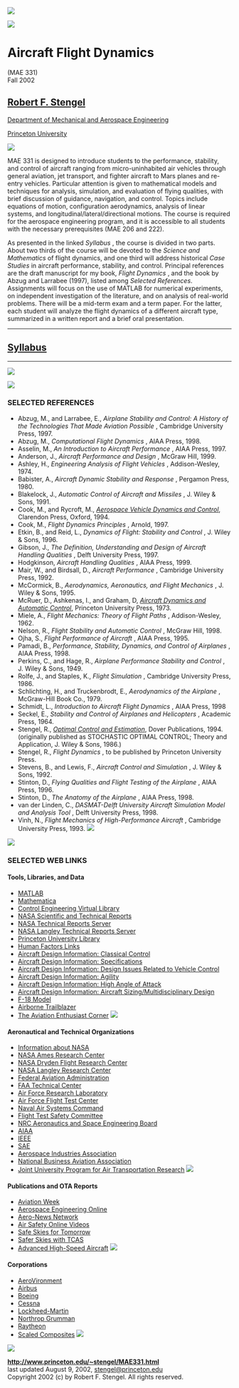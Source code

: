 ![](http://www.princeton.edu/~stengel/Rainbow.GIF)

![](http://www.princeton.edu/~stengel/Lear.GIF)

# Aircraft Flight Dynamics  
(MAE 331)  
Fall 2002

## [Robert F. Stengel](http://www.princeton.edu:80/~stengel/)

[Department of Mechanical and Aerospace
Engineering](http://www.princeton.edu/~mae/MAE.html)

[Princeton University](http://www.princeton.edu/)

  
![](http://www.princeton.edu/~stengel/Rainbow.GIF)

MAE 331 is designed to introduce students to the performance, stability, and
control of aircraft ranging from micro-uninhabited air vehicles through
general aviation, jet transport, and fighter aircraft to Mars planes and re-
entry vehicles. Particular attention is given to mathematical models and
techniques for analysis, simulation, and evaluation of flying qualities, with
brief discussion of guidance, navigation, and control. Topics include
equations of motion, configuration aerodynamics, analysis of linear systems,
and longitudinal/lateral/directional motions. The course is required for the
aerospace engineering program, and it is accessible to all students with the
necessary prerequisites (MAE 206 and 222).

As presented in the linked _Syllabus_ , the course is divided in two parts.
About two thirds of the course will be devoted to the _Science and
Mathematics_ of flight dynamics, and one third will address historical _Case
Studies_ in aircraft performance, stability, and control. Principal references
are the draft manuscript for my book, _Flight Dynamics_ , and the book by
Abzug and Larrabee (1997), listed among _Selected References_. Assignments
will focus on the use of MATLAB for numerical experiments, on independent
investigation of the literature, and on analysis of real-world problems. There
will be a mid-term exam and a term paper. For the latter, each student will
analyze the flight dynamics of a different aircraft type, summarized in a
written report and a brief oral presentation.

* * *

## [ Syllabus](http://www.princeton.edu/~stengel/MAE331Out.html)

* * *

![](http://www.princeton.edu/~stengel/Transport.GIF)

![](http://www.princeton.edu/~stengel/Rainbow.GIF)

### SELECTED REFERENCES

  * Abzug, M., and Larrabee, E., _Airplane Stability and Control: A History of the Technologies That Made Aviation Possible_ , Cambridge University Press, 1997. 
  * Abzug, M., _Computational Flight Dynamics_ , AIAA Press, 1998. 
  * Asselin, M., _An Introduction to Aircraft Performance_ , AIAA Press, 1997. 
  * Anderson, J., _Aircraft Performance and Design_ , McGraw Hill, 1999. 
  * Ashley, H., _Engineering Analysis of Flight Vehicles_ , Addison-Wesley, 1974. 
  * Babister, A., _Aircraft Dynamic Stability and Response_ , Pergamon Press, 1980. 
  * Blakelock, J., _Automatic Control of Aircraft and Missiles_ , J. Wiley & Sons, 1991. 
  * Cook, M., and Rycroft, M., [_Aerospace Vehicle Dynamics and Control_](http://www.oup-usa.org/gcdocs/gc_0198534736.html), Clarendon Press, Oxford, 1994. 
  * Cook, M., _Flight Dynamics Principles_ , Arnold, 1997. 
  * Etkin, B., and Reid, L., _Dynamics of Flight: Stability and Control_ , J. Wiley & Sons, 1996. 
  * Gibson, J., _The Definition, Understanding and Design of Aircraft Handling Qualities_ , Delft University Press, 1997. 
  * Hodgkinson, _Aircraft Handling Qualities_ , AIAA Press, 1999. 
  * Mair, W., and Birdsall, D., _Aircraft Performance_ , Cambridge University Press, 1992. 
  * McCormick, B., _Aerodynamics, Aeronautics, and Flight Mechanics_ , J. Wiley & Sons, 1995. 
  * McRuer, D., Ashkenas, I., and Graham, D, [_Aircraft Dynamics and Automatic Control_](http://aaup.pupress.princeton.edu:70/0h/books/presses/princeton/titles/73134250.html), Princeton University Press, 1973. 
  * Miele, A., _Flight Mechanics: Theory of Flight Paths_ , Addison-Wesley, 1962. 
  * Nelson, R., _Flight Stability and Automatic Control_ , McGraw Hill, 1998. 
  * Ojha, S., _Flight Performance of Aircraft_ , AIAA Press, 1995. 
  * Pamadi, B., _Performance, Stability, Dynamics, and Control of Airplanes_ , AIAA Press, 1998. 
  * Perkins, C., and Hage, R., _Airplane Performance Stability and Control_ , J. Wiley & Sons, 1949. 
  * Rolfe, J., and Staples, K., _Flight Simulation_ , Cambridge University Press, 1986. 
  * Schlichting, H., and Truckenbrodt, E., _Aerodynamics of the Airplane_ , McGraw-Hill Book Co., 1979. 
  * Schmidt, L., _Introduction to Aircraft Flight Dynamics_ , AIAA Press, 1998 
  * Seckel, E., _Stability and Control of Airplanes and Helicopters_ , Academic Press, 1964. 
  * Stengel, R., [_Optimal Control and Estimation_](http://www.princeton.edu/~stengel/OptConEst.html), Dover Publications, 1994. (originally published as STOCHASTIC OPTIMAL CONTROL; Theory and Application, J. Wiley & Sons, 1986.) 
  * Stengel, R., _Flight Dynamics_ , to be published by Princeton University Press. 
  * Stevens, B., and Lewis, F., _Aircraft Control and Simulation_ , J. Wiley & Sons, 1992. 
  * Stinton, D., _Flying Qualities and Flight Testing of the Airplane_ , AIAA Press, 1996. 
  * Stinton, D., _The Anatomy of the Airplane_ , AIAA Press, 1998. 
  * van der Linden, C., _DASMAT-Delft University Aircraft Simulation Model and Analysis Tool_ , Delft University Press, 1998. 
  * Vinh, N., _Flight Mechanics of High-Performance Aircraft_ , Cambridge University Press, 1993. 
![](http://www.princeton.edu/~stengel/Rainbow.GIF)

![](http://www.princeton.edu/~stengel/Pathfinder.JPEG)

### SELECTED WEB LINKS

#### Tools, Libraries, and Data

  * [MATLAB](http://www.mathworks.com/)
  * [Mathematica](http://www.wri.com)
  * [Control Engineering Virtual Library](http://www-control.eng.cam.ac.uk/extras/Virtual_Library/Control_VL.html)
  * [NASA Scientific and Technical Reports](http://www.sti.nasa.gov/)
  * [NASA Technical Reports Server](http://techreports.larc.nasa.gov/cgi-bin/NTRS)
  * [NASA Langley Technical Reports Server](http://techreports.larc.nasa.gov/ltrs/ltrs.html)
  * [Princeton University Library](http://infoshare1.princeton.edu:2003/#catalogs)
  * [Human Factors Links](http://www.cami.jccbi.gov/aam-500/links-HF.html)
  * [Aircraft Design Information: Classical Control](http://www.aoe.vt.edu/Mason/CtlTrad.html)
  * [Aircraft Design Information: Specifications](http://www.aoe.vt.edu/Mason/CtlSpecAC.html)
  * [Aircraft Design Information: Design Issues Related to Vehicle Control](http://www.aoe.vt.edu/Mason/CtlDesignIss.html)
  * [Aircraft Design Information: Agility](http://www.aoe.vt.edu/Mason/CtlAgility.html)
  * [Aircraft Design Information: High Angle of Attack](http://www.aoe.vt.edu/Mason/CtlHiAlp.html)
  * [Aircraft Design Information: Aircraft Sizing/Multidisciplinary Design](http://www.aoe.vt.edu/Mason/ACiACSize.html)
  * [F-18 Model](http://www.dfrc.nasa.gov/Projects/HARV/home.html)
  * [Airborne Trailblazer](http://www.dfrc.nasa.gov/History/Publications/SP-4216/)
  * [The Aviation Enthusiast Corner](http://aeroweb.brooklyn.cuny.edu/) 
![](http://www.princeton.edu/~stengel/X-33.GIF)

#### Aeronautical and Technical Organizations

  * [Information about NASA](http://www.nasa.gov/)
  * [NASA Ames Research Center](http://www.arc.nasa.gov/)
  * [NASA Dryden Flight Research Center](http://www.dfrc.nasa.gov/)
  * [NASA Langley Research Center](http://www.larc.nasa.gov/larc.cgi)
  * [Federal Aviation Administration](http://www.faa.gov/)
  * [FAA Technical Center](http://www.tc.faa.gov/)
  * [Air Force Research Laboratory](http://www.afrl.af.mil/)
  * [Air Force Flight Test Center](http://www.edwards.af.mil/)
  * [Naval Air Systems Command](http://www.navair.navy.mil/)
  * [Flight Test Safety Committee](http://www.flighttestsafety.org/)
  * [NRC Aeronautics and Space Engineering Board](http://www7.nationalacademies.org/aseb/)
  * [AIAA](http://www.aiaa.org/)
  * [IEEE](http://www.ieee.org/)
  * [SAE](http://www.sae.org:80/about/index.htm)
  * [Aerospace Industries Association](http://www.aia-aerospace.org/)
  * [National Business Aviation Association](http://www.nbaa.org/)
  * [Joint University Program for Air Transportation Research](http://www.princeton.edu/~stengel/JUP.html) 
![](http://www.princeton.edu/~stengel/JSF.jpeg)

#### Publications and OTA Reports

  * [Aviation Week](http://www.aviationnow.com/)
  * [Aerospace Engineering Online](http://www.sae.org:80/aeromag/)
  * [Aero-News Network](http://www.aero-news.net)
  * [Air Safety Online Videos](http://www.airsafetyonline.com/videos/)
  * [Safe Skies for Tomorrow](http://www.wws.princeton.edu/~ota/disk2/1988/8834.html)
  * [Safer Skies with TCAS](http://www.wws.princeton.edu/~ota/disk1/1989/8929.html)
  * [Advanced High-Speed Aircraft](http://www.wws.princeton.edu/~ota/disk3/1980/8001.html) 
![](http://www.princeton.edu/~stengel/UCAV.JPEG)

#### Corporations

  * [AeroVironment](http://www.AeroVironment.com/)
  * [Airbus](http://www.airbus.com/)
  * [Boeing](http://www.boeing.com/sitemap.html)
  * [Cessna](http://cessna.com/)
  * [Lockheed-Martin](http://www.lmco.com/)
  * [Northrop Grumman](http://www.northgrum.com/)
  * [Raytheon](http://www.raytheon.com/)
  * [Scaled Composites](http://www.scaled.com/) 
![](http://www.princeton.edu/~stengel/VRA.GIF)

![](http://www.princeton.edu/~stengel/Rainbow.GIF)

**http://www.princeton.edu/~stengel/MAE331.html**  
last updated August 9, 2002,
[stengel@princeton.edu](http://www.princeton.edu/~stengel/index.html)  
Copyright 2002 (c) by Robert F. Stengel. All rights reserved.

